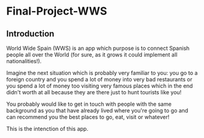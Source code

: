 # Final-Project-WWS

## Introduction
World Wide Spain (WWS) is an app which purpose is to connect Spanish people all over the World (for sure, as it grows it could implement all nationalities!).

Imagine the next situation which is probably very familiar to you: you go to a foreign country and you spend a lot of money into very bad restaurants or you spend a lot of money too visiting very famous places which in the end didn't worth at all because they are there just to hunt tourists like you!

You probably would like to get in touch with people with the same background as you that have already lived where you're going to go and can recommend you the best places to go, eat, visit or whatever!

This is the intenction of this app.
